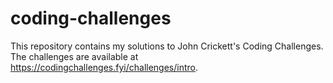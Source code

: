 # coding-challenges
This repository contains my solutions to John Crickett's Coding Challenges. The challenges are available at https://codingchallenges.fyi/challenges/intro.